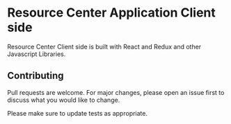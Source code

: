 # Resource Center Application Client side

Resource Center Client side is built with React and Redux and other Javascript Libraries.

## Contributing

Pull requests are welcome. For major changes, please open an issue first
to discuss what you would like to change.

Please make sure to update tests as appropriate.